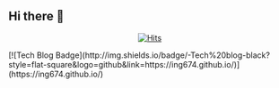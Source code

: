 ## Hi there 👋

<!--
**ing674/ing674** is a ✨ _special_ ✨ repository because its `README.md` (this file) appears on your GitHub profile.

Here are some ideas to get you started:

- 🔭 I’m currently working on ...
- 🌱 I’m currently learning ...
- 👯 I’m looking to collaborate on ...
- 🤔 I’m looking for help with ...
- 💬 Ask me about ...
- 📫 How to reach me: ...
- 😄 Pronouns: ...
- ⚡ Fun fact: ...
-->
<div align=center>

[![Hits](https://hits.seeyoufarm.com/api/count/incr/badge.svg?url=https%3A%2F%2Fgithub.com%2Fing674&count_bg=%23FFE747&title_bg=%234B4B4B&icon=&icon_color=%23E7E7E7&title=hits&edge_flat=false)](https://hits.seeyoufarm.com)
	
  </div>
   [![Tech Blog Badge](http://img.shields.io/badge/-Tech%20blog-black?style=flat-square&logo=github&link=https://ing674.github.io/)](https://ing674.github.io/)
   
  
                                                                    
